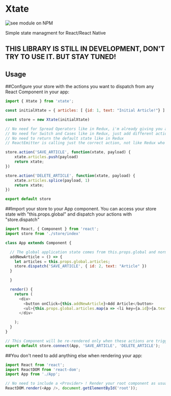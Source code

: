 # Xtate

![see module on NPM](https://nodei.co/npm/xtate.png?downloads=true&downloadRank=true&stars=true)

Simple state managment for React/React Native
 
## THIS LIBRARY IS STILL IN DEVELOPMENT, DON'T TRY TO USE IT. BUT STAY TUNED!
## Usage

##Configure your store with the actions you want to dispatch from any React Component in your app:

```javascript
import { Xtate } from 'xtate';

const initialXtate = { articles: [ {id: 1, text: "Initial Article!"} ] }

const store = new Xtate(initialXtate)

// No need for Spread Operators like in Redux, i'm already giving you a copy of the store, modify that object as you whish!
// No need for Switch and Cases like in Redux, just add different actions as functions
// No need to return the default state like in Redux
// ReactEmitter is calling just the correct action, not like Redux who calls every reducer! 

store.action('SAVE_ARTICLE', function(xtate, payload) {
    xtate.articles.push(payload)
    return xtate;
})

store.action('DELETE_ARTICLE', function(xtate, payload) {
    xtate.articles.splice(payload, 1)
    return xtate;
})

export default store
```

##Import your store to your App component. You can access your store state with "this.props.global" and dispatch your actions with "store.dispatch"

```javascript
import React, { Component } from 'react';
import store from './store/index'

class App extends Component {

  // The global application state comes from this.props.global and normal parameters are in this.props.local
  addNewArticle = () => {
    let articles = this.props.global.articles;
    store.dispatch('SAVE_ARTICLE', { id: 2, text: "Article" })
  }

  }

  render() {
    return (
      <div>
        <button onClick={this.addNewArticle}>Add Article</button>
        <ul>{this.props.global.articles.map(a => <li key={a.id}>{a.text + ' ' + a.id}</li>)}</ul>
      </div>

    );
  }
}

// This Component will be re-rendered only when these actions are triggered. This will be optional
export default store.connect(App, 'SAVE_ARTICLE', 'DELETE_ARTICLE');
```

##You don't need to add anything else when rendering your app:
  
 
```javascript
import React from 'react';
import ReactDOM from 'react-dom';
import App from './App';

// No need to include a <Provider> ! Render your root component as usual
ReactDOM.render(<App />, document.getElementById('root'));
```
